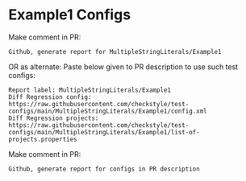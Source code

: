 # Example1 Configs
Make comment in PR:
```
Github, generate report for MultipleStringLiterals/Example1
```
OR as alternate:
Paste below given to PR description to use such test configs:
```
Report label: MultipleStringLiterals/Example1
Diff Regression config: https://raw.githubusercontent.com/checkstyle/test-configs/main/MultipleStringLiterals/Example1/config.xml
Diff Regression projects: https://raw.githubusercontent.com/checkstyle/test-configs/main/MultipleStringLiterals/Example1/list-of-projects.properties
```
Make comment in PR:
```
Github, generate report for configs in PR description
```
